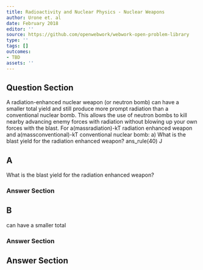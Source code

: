```yaml
---
title: Radioactivity and Nuclear Physics - Nuclear Weapons
author: Urone et. al
date: February 2018
editor: ''
source: https://github.com/openwebwork/webwork-open-problem-library
type: ''
tags: []
outcomes:
- TBD
assets: ''
---
```


## Question Section 

A radiation-enhanced nuclear weapon (or neutron bomb) can have a smaller total
yield and still produce more prompt radiation than a conventional nuclear bomb. This
allows the use of neutron bombs to kill nearby advancing enemy forces with radiation
without blowing up your own forces with the blast. For a(massradiation)-kT radiation enhanced
weapon and a(massconventional)-kT conventional nuclear bomb: 
a) What is the blast yield for the radiation enhanced weapon?
ans_rule(40) J

## A
What is the blast yield for the radiation enhanced weapon?
### Answer Section
## B
can have a smaller total
### Answer Section


## Answer Section

